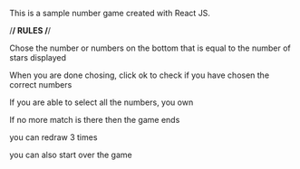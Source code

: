 This is a sample number game created with React JS.

/************************/
RULES
/************************/

Chose the number or numbers on the bottom that is equal to the number of stars displayed

When you are done chosing, click ok to check if you have chosen the correct numbers

If you are able to select all the numbers, you own

If no more match is there then the game ends

you can redraw 3 times

you can also start over the game